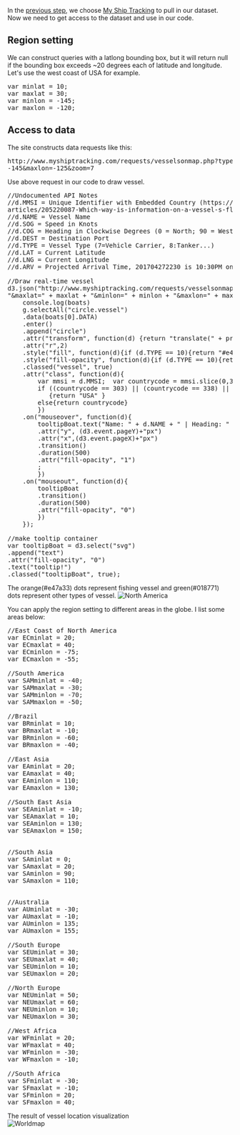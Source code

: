 In the [previous step](Choose_data.md), we choose [My Ship Tracking](http://www.myshiptracking.com/) to pull in our dataset. Now we need to get access to the dataset and use in our code.

## Region setting
We can construct queries with a latlong bounding box, but it will return null if the bounding box exceeds ~20 degrees each of latitude and longitude. Let's use the west coast of USA for example.

<pre>
var minlat = 10;
var maxlat = 30;
var minlon = -145;
var maxlon = -120;
</pre>



## Access to data
The site constructs data requests like this:
<pre>
http://www.myshiptracking.com/requests/vesselsonmap.php?type=json&minlat=10&maxlat=30&minlon=
-145&maxlon=-125&zoom=7
</pre>

Use above request in our code to draw vessel.
<pre>
//Undocumented API Notes
//d.MMSI = Unique Identifier with Embedded Country (https://help.marinetraffic.com/hc/en-us/
articles/205220087-Which-way-is-information-on-a-vessel-s-flag-found-)
//d.NAME = Vessel Name
//d.SOG = Speed in Knots
//d.COG = Heading in Clockwise Degrees (0 = North; 90 = West...)
//d.DEST = Destination Port
//d.TYPE = Vessel Type (7=Vehicle Carrier, 8:Tanker...)
//d.LAT = Current Latitude
//d.LNG = Current Longitude
//d.ARV = Projected Arrival Time, 201704272230 is 10:30PM on April 27, 2017 GMT

//Draw real-time vessel
d3.json("http://www.myshiptracking.com/requests/vesselsonmap.php?type=json&minlat=" + minlat +
"&maxlat=" + maxlat + "&minlon=" + minlon + "&maxlon=" + maxlon + "&zoom=7", function(err, boats){
	console.log(boats)
	g.selectAll("circle.vessel")
	.data(boats[0].DATA)
	.enter()
	.append("circle")
	.attr("transform", function(d) {return "translate(" + projection([d.LNG, d.LAT]) + ")";})
	.attr("r",2)
	.style("fill", function(d){if (d.TYPE == 10){return "#e47a33"} else {return "#018771"}})
	.style("fill-opacity", function(d){if (d.TYPE == 10){return "0.15"} else {return ".05"}})
	.classed("vessel", true)
	.attr("class", function(d){
		var mmsi = d.MMSI;  var countrycode = mmsi.slice(0,3);
		if ((countrycode == 303) || (countrycode == 338) || (countrycode >= 366 && countrycode <= 369))
		   {return "USA" }
		else{return countrycode}
		})
	.on("mouseover", function(d){
		tooltipBoat.text("Name: " + d.NAME + " | Heading: " + d.DEST + "| MMSI: " + d.MMSI)
		.attr("y", (d3.event.pageY)+"px")
		.attr("x",(d3.event.pageX)+"px")
		.transition()
		.duration(500)
		.attr("fill-opacity", "1")
		;
		})
	.on("mouseout", function(d){
		tooltipBoat
		.transition()
		.duration(500)
		.attr("fill-opacity", "0")
		})
	});

//make tooltip container
var tooltipBoat = d3.select("svg")
.append("text")
.attr("fill-opacity", "0")
.text("tooltip!")
.classed("tooltipBoat", true);
</pre>


The orange(#e47a33) dots represent fishing vessel and green(#018771) dots represent other types of vessel.
![North America](http://i.imgur.com/zlOYGiz.png)


You can apply the region setting to different areas in the globe. I list some areas below:
<pre>
//East Coast of North America
var ECminlat = 20;
var ECmaxlat = 40;
var ECminlon = -75;
var ECmaxlon = -55;

//South America
var SAMminlat = -40;
var SAMmaxlat = -30;
var SAMminlon = -70;
var SAMmaxlon = -50;

//Brazil
var BRminlat = 10;
var BRmaxlat = -10;
var BRminlon = -60;
var BRmaxlon = -40;

//East Asia
var EAminlat = 20;
var EAmaxlat = 40;
var EAminlon = 110;
var EAmaxlon = 130;

//South East Asia
var SEAminlat = -10;
var SEAmaxlat = 10;
var SEAminlon = 130;
var SEAmaxlon = 150;


//South Asia
var SAminlat = 0;
var SAmaxlat = 20;
var SAminlon = 90;
var SAmaxlon = 110;


//Australia
var AUminlat = -30;
var AUmaxlat = -10;
var AUminlon = 135;
var AUmaxlon = 155;

//South Europe
var SEUminlat = 30;
var SEUmaxlat = 40;
var SEUminlon = 10;
var SEUmaxlon = 20;

//North Europe
var NEUminlat = 50;
var NEUmaxlat = 60;
var NEUminlon = 10;
var NEUmaxlon = 30;

//West Africa
var WFminlat = 20;
var WFmaxlat = 40;
var WFminlon = -30;
var WFmaxlon = -10;

//South Africa
var SFminlat = -30;
var SFmaxlat = -10;
var SFminlon = 20;
var SFmaxlon = 40;
</pre>


The result of vessel location visualization\
![Worldmap](http://i.imgur.com/hgLWzsy.png)
